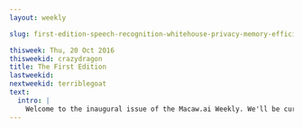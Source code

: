 ```yaml
---
layout: weekly

slug: first-edition-speech-recognition-whitehouse-privacy-memory-efficiency-dcnn-gpus

thisweek: Thu, 20 Oct 2016
thisweekid: crazydragon
title: The First Edition
lastweekid:
nextweekid: terriblegoat
text:
  intro: |
    Welcome to the inaugural issue of the Macaw.ai Weekly. We'll be curating a selection of particularly interesting research, news, code and events related to Artificial Intelligence, providing summaries and commentary as we go. Thanks for joining us!
---
```

